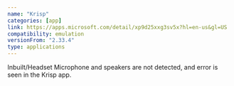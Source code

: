 ```yaml
---
name: "Krisp"
categories: [app]
link: https://apps.microsoft.com/detail/xp9d25xxg3sv5x?hl=en-us&gl=US
compatibility: emulation
versionFrom: "2.33.4"
type: applications
---
```


Inbuilt/Headset Microphone and speakers are not detected, and error is seen in the Krisp app.